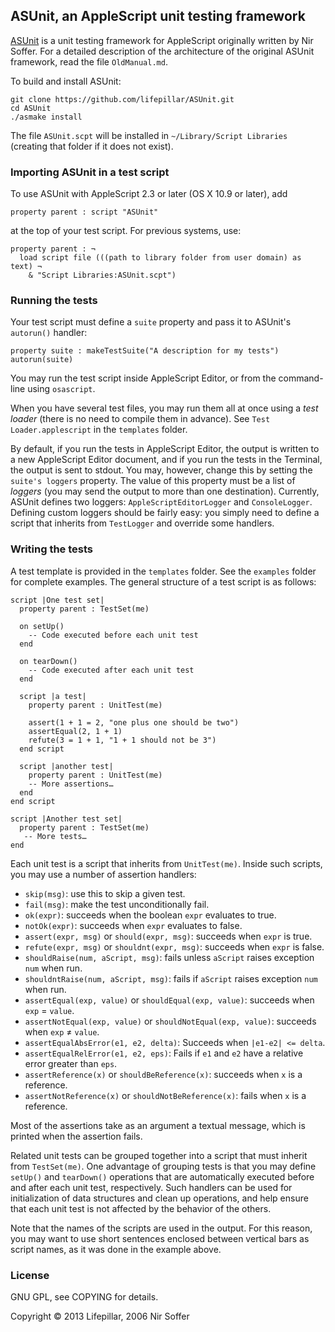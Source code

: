 ## ASUnit, an AppleScript unit testing framework

[ASUnit](http://nirs.freeshell.org/asunit/) is a unit testing framework for
AppleScript originally written by Nir Soffer.
For a detailed description of the architecture of the original ASUnit framework,
read the file `OldManual.md`.

To build and install ASUnit:

    git clone https://github.com/lifepillar/ASUnit.git
    cd ASUnit
    ./asmake install

The file `ASUnit.scpt` will be installed in `~/Library/Script Libraries`
(creating that folder if it does not exist).


### Importing ASUnit in a test script

To use ASUnit with AppleScript 2.3 or later (OS X 10.9 or later), add

    property parent : script "ASUnit"

at the top of your test script. For previous systems, use:

    property parent : ¬
      load script file (((path to library folder from user domain) as text) ¬
        & "Script Libraries:ASUnit.scpt")


### Running the tests

Your test script must define a `suite` property and pass it to ASUnit's
`autorun()` handler:

    property suite : makeTestSuite("A description for my tests")
    autorun(suite)

You may run the test script inside AppleScript Editor,
or from the command-line using `osascript`.

When you have several test files, you may run them all at once using
a _test loader_ (there is no need to compile them in advance).
See `Test Loader.applescript` in the `templates` folder.

By default, if you run the tests in AppleScript Editor, the output is written
to a new AppleScript Editor document, and if you run the tests in the Terminal,
the output is sent to stdout. You may, however, change this
by setting the `suite's loggers` property. The value of this property
must be a list of _loggers_ (you may send the output to more than one
destination). Currently, ASUnit defines two loggers:
`AppleScriptEditorLogger` and `ConsoleLogger`. Defining custom loggers
should be fairly easy: you simply need to define a script that inherits
from `TestLogger` and override some handlers.


### Writing the tests

A test template is provided in the `templates` folder.
See the `examples` folder for complete examples.
The general structure of a test script is as follows:

    script |One test set|
      property parent : TestSet(me)

      on setUp()
        -- Code executed before each unit test
      end

      on tearDown()
        -- Code executed after each unit test
      end

      script |a test|
        property parent : UnitTest(me)

        assert(1 + 1 = 2, "one plus one should be two")
        assertEqual(2, 1 + 1)
        refute(3 = 1 + 1, "1 + 1 should not be 3")
      end script

      script |another test|
        property parent : UnitTest(me)
        -- More assertions…
      end
    end script

    script |Another test set|
      property parent : TestSet(me)
       -- More tests…
    end

Each unit test is a script that inherits from `UnitTest(me)`. Inside such scripts,
you may use a number of assertion handlers:

- `skip(msg)`: use this to skip a given test.
- `fail(msg)`: make the test unconditionally fail.
- `ok(expr)`: succeeds when the boolean `expr` evaluates to true.
- `notOk(expr)`: succeeds when `expr` evaluates to false.
- `assert(expr, msg)` or `should(expr, msg)`: succeeds when `expr` is true.
- `refute(expr, msg)` or `shouldnt(expr, msg)`: succeeds when `expr` is false.
- `shouldRaise(num, aScript, msg)`: fails unless `aScript` raises exception `num` when run.
- `shouldntRaise(num, aScript, msg)`: fails if `aScript` raises exception `num` when run.
- `assertEqual(exp, value)` or `shouldEqual(exp, value)`: succeeds when `exp` = `value`.
- `assertNotEqual(exp, value)` or `shouldNotEqual(exp, value)`: succeeds when `exp` ≠ `value`.
- `assertEqualAbsError(e1, e2, delta)`: Succeeds when `|e1-e2| <= delta`.
- `assertEqualRelError(e1, e2, eps)`: Fails if `e1` and `e2` have a relative error greater than `eps`.
- `assertReference(x)` or `shouldBeReference(x)`: succeeds when `x` is a reference.
- `assertNotReference(x)` or `shouldNotBeReference(x)`: fails when `x` is a reference.

Most of the assertions take as an argument a textual message,
which is printed when the assertion fails.

Related unit tests can be grouped together into a script that must
inherit from `TestSet(me)`. One advantage of grouping
tests is that you may define `setUp()` and `tearDown()` operations
that are automatically executed before and after each unit test, respectively.
Such handlers can be used for initialization of
data structures and clean up operations, and help ensure that each unit test
is not affected by the behavior of the others.

Note that the names of the scripts are used in the output. For this reason,
you may want to use short sentences enclosed between vertical bars as script
names, as it was done in the example above.


### License

GNU GPL, see COPYING for details.

Copyright © 2013 Lifepillar, 2006 Nir Soffer

